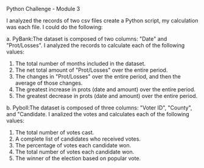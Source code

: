 Python Challenge - Module 3 

I analyzed the records of two csv files create a Python script, my calculation was each file. I could do the following:

a.  PyBank:The dataset is composed of two columns: "Date" and "Prot/Losses". I analyzed the records to calculate each of the following values:
1. The total number of months included in the dataset.
2. The net total amount of "Prot/Losses" over the entire period.
3. The changes in "Prot/Losses" over the entire period, and then the average of those changes.
4. The greatest increase in prots (date and amount) over the entire period.
5. The greatest decrease in prots (date and amount) over the entire period.

b. Pyboll:The dataset is composed of three columns: "Voter ID", "County", and "Candidate. I analized the votes and calculates each of the
following values:
1. The total number of votes cast.
2. A complete list of candidates who received votes.
3. The percentage of votes each candidate won.
4. The total number of votes each candidate won.
5. The winner of the election based on popular vote.